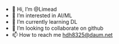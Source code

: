- 👋 Hi, I’m @Limead
- 👀 I’m interested in AI/ML
- 🌱 I’m currently learning DL
- 💞️ I’m looking to collaborate on github
- 📫 How to reach me hdh8325@daum.net

<!---
Limead/Limead is a ✨ special ✨ repository because its `README.md` (this file) appears on your GitHub profile.
You can click the Preview link to take a look at your changes.
--->
